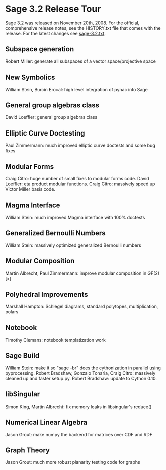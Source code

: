 

# Sage 3.2 Release Tour

Sage 3.2 was released on November 20th, 2008. For the official, comprehensive release notes, see the HISTORY.txt file that comes with the release. For the latest changes see <a class="http" href="http://www.sagemath.org/src/announce/sage-3.2.txt">sage-3.2.txt</a>. 


## Subspace generation

Robert Miller: generate all subspaces of a vector space/projective space 


## New Symbolics

William Stein, Burcin Erocal: high level integration of pynac into Sage 


## General group algebras class

David Loeffler: general group algebras class 


## Elliptic Curve Doctesting

Paul Zimmermann: much improved elliptic curve doctests and some bug fixes 


## Modular Forms

Craig Citro: huge number of small fixes to modular forms code. David Loeffler: eta product modular functions. Craig Citro: massively speed up Victor Miller basis code. 


## Magma Interface

William Stein: much improved Magma interface with 100% doctests 


## Generalized Bernoulli Numbers

William Stein: massively optimized generalized Bernoulli numbers 


## Modular Composition

Martin Albrecht, Paul Zimmermann: improve modular composition in GF(2)[x] 


## Polyhedral Improvements

Marshall Hampton: Schlegel diagrams, standard polytopes, multiplication, polars 


## Notebook

Timothy Clemans: notebook templatization work 


## Sage Build

William Stein: make it so "sage -br" does the cythonization in parallel using pyprocessing. Robert Bradshaw, Gonzalo Tonaria, Craig Citro: massively cleaned up and faster setup.py. Robert Bradshaw: update to Cython 0.10. 


## libSingular

Simon King, Martin Albrecht: fix memory leaks in libsingular's reduce()  


## Numerical Linear Algebra

Jason Grout: make numpy the backend for matrices over CDF and RDF 


## Graph Theory

Jason Grout: much more robust planarity testing code for graphs 
